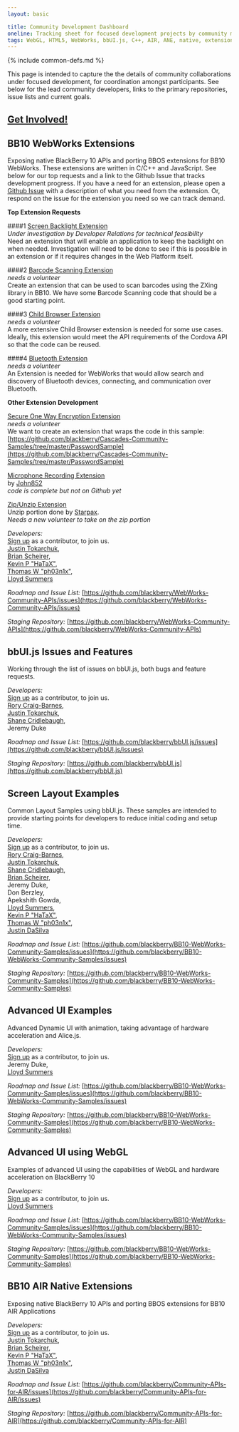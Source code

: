 ```yaml
---
layout: basic

title: Community Development Dashboard
oneline: Tracking sheet for focused development projects by community members
tags: WebGL, HTML5, WebWorks, bbUI.js, C++, AIR, ANE, native, extension
---
```

{% include common-defs.md %}

This page is intended to capture the the details of community collaborations under focused development, for coordination amongst participants. See below for the lead community developers, links to the primary repositories, issue lists and current goals. 

[Get Involved!](http://blackberry.github.com/howToContribute.html)
<br>
----

## BB10 WebWorks Extensions

Exposing native BlackBerry 10 APIs and porting BBOS extensions for BB10 WebWorks. These extensions are written in C/C++ and JavaScript. See below for our top requests and a link to the Github Issue that tracks development progress. If you have a need for an extension, please open a [Github Issue](https://github.com/blackberry/WebWorks-Community-APIs/issues) with a description of what you need from the extension. Or, respond on the issue for the extension you need so we can track demand.

__Top Extension Requests__

####1 [Screen Backlight Extension](https://github.com/blackberry/WebWorks-Community-APIs/issues/125) <br>
_Under investigation by Developer Relations for technical feasibility_<br>
Need an extension that will enable an application to keep the backlight on when needed. Investigation will need to be done to see if this is possible in an extension or if it requires changes in the Web Platform itself.

####2 [Barcode Scanning Extension](https://github.com/blackberry/WebWorks-Community-APIs/issues/109) <br>
_needs a volunteer_<br>
Create an extension that can be used to scan barcodes using the ZXing library in BB10. We have some Barcode Scanning code that should be a good starting point.

####3 [Child Browser Extension](https://github.com/blackberry/WebWorks-Community-APIs/issues/126) <br>
_needs a volunteer_<br>
A more extensive Child Browser extension is needed for some use cases. Ideally, this extension would meet the API requirements of the Cordova API so that the code can be reused.

####4 [Bluetooth Extension](https://github.com/blackberry/WebWorks-Community-APIs/issues/127) <br>
_needs a volunteer_<br>
An Extension is needed for WebWorks that would allow search and discovery of Bluetooth devices, connecting, and communication over Bluetooth.

__Other Extension Development__

[Secure One Way Encryption Extension](https://github.com/blackberry/WebWorks-Community-APIs/issues/124)<br>
_needs a volunteer_<br>
We want to create an extension that wraps the code in this sample: <br>[https://github.com/blackberry/Cascades-Community-Samples/tree/master/PasswordSample](https://github.com/blackberry/Cascades-Community-Samples/tree/master/PasswordSample)

[Microphone Recording Extension](https://github.com/blackberry/WebWorks-Community-APIs/issues/110) <br>
by [John852](https://github.com/john852)<br>
_code is complete but not on Github yet_

[Zip/Unzip Extension](https://github.com/blackberry/WebWorks-Community-APIs/issues/104)<br>
Unzip portion done by [Starpax](https://github.com/starpax).<br> _Needs a new volunteer to take on the zip portion_

_Developers:_<br>
[Sign up](http://blackberry.github.com/howToContribute.html) as a contributor, to join us.<br>
[Justin Tokarchuk](http://github.com/jtokarchuk),<br>
[Brian Scheirer](http://github.com/bcs925),<br>
[Kevin P "HaTaX"](http://github.com/hatax2),<br>
[Thomas W "ph03n1x"](http://github.com/osbbx-ph03n1x),<br>
[Lloyd Summers](http://github.com/kermed)

_Roadmap and Issue List:_
[https://github.com/blackberry/WebWorks-Community-APIs/issues](https://github.com/blackberry/WebWorks-Community-APIs/issues)

_Staging Repository:_
[https://github.com/blackberry/WebWorks-Community-APIs](https://github.com/blackberry/WebWorks-Community-APIs)


## bbUI.js Issues and Features

Working through the list of issues on bbUI.js, both bugs and feature requests.

_Developers:_<br>
[Sign up](http://blackberry.github.com/howToContribute.html) as a contributor, to join us.<br>
[Rory Craig-Barnes](http://github.com/glasspear),<br>
[Justin Tokarchuk](http://github.com/jtokarchuk),<br>
[Shane Cridlebaugh](http://github.com/SCrid2000),<br>
Jeremy Duke

_Roadmap and Issue List:_
[https://github.com/blackberry/bbUI.js/issues](https://github.com/blackberry/bbUI.js/issues)

_Staging Repository:_
[https://github.com/blackberry/bbUI.js](https://github.com/blackberry/bbUI.js)


## Screen Layout Examples

Common Layout Samples using bbUI.js. These samples are intended to provide starting points for developers to reduce initial coding and setup time.

_Developers:_<br>
[Sign up](http://blackberry.github.com/howToContribute.html) as a contributor, to join us.<br>
[Rory Craig-Barnes](http://github.com/glasspear),<br>
[Justin Tokarchuk](http://github.com/jtokarchuk),<br>
[Shane Cridlebaugh](http://github.com/SCrid2000),<br>
[Brian Scheirer](http://github.com/bcs925),<br>
Jeremy Duke,<br>
Don Berzley,<br>
Apekshith Gowda,<br>
[Lloyd Summers](http://github.com/kermed),<br>
[Kevin P "HaTaX"](http://github.com/hatax2),<br>
[Thomas W "ph03n1x"](http://github.com/osbbx-ph03n1x),<br>
[Justin DaSilva](http://github.com/lyricidal)

_Roadmap and Issue List:_
[https://github.com/blackberry/BB10-WebWorks-Community-Samples/issues](https://github.com/blackberry/BB10-WebWorks-Community-Samples/issues)

_Staging Repository:_
[https://github.com/blackberry/BB10-WebWorks-Community-Samples](https://github.com/blackberry/BB10-WebWorks-Community-Samples)


## Advanced UI Examples

Advanced Dynamic UI with animation, taking advantage of hardware acceleration and Alice.js.

_Developers:_<br>
[Sign up](http://blackberry.github.com/howToContribute.html) as a contributor, to join us.<br>
Jeremy Duke,<br>
[Lloyd Summers](http://github.com/kermed)

_Roadmap and Issue List:_
[https://github.com/blackberry/BB10-WebWorks-Community-Samples/issues](https://github.com/blackberry/BB10-WebWorks-Community-Samples/issues)

_Staging Repository:_
[https://github.com/blackberry/BB10-WebWorks-Community-Samples](https://github.com/blackberry/BB10-WebWorks-Community-Samples)


## Advanced UI using WebGL

Examples of advanced UI using the capabilities of WebGL and hardware acceleration on BlackBerry 10

_Developers:_<br>
[Sign up](http://blackberry.github.com/howToContribute.html) as a contributor, to join us.<br>
[Lloyd Summers](http://github.com/kermed)

_Roadmap and Issue List:_
[https://github.com/blackberry/BB10-WebWorks-Community-Samples/issues](https://github.com/blackberry/BB10-WebWorks-Community-Samples/issues)

_Staging Repository:_
[https://github.com/blackberry/BB10-WebWorks-Community-Samples](https://github.com/blackberry/BB10-WebWorks-Community-Samples)


## BB10 AIR Native Extensions

Exposing native BlackBerry 10 APIs and porting BBOS extensions for BB10 AIR Applications

_Developers:_<br>
[Sign up](http://blackberry.github.com/howToContribute.html) as a contributor, to join us.<br>
[Justin Tokarchuk](http://github.com/jtokarchuk),<br>
[Brian Scheirer](http://github.com/bcs925),<br>
[Kevin P "HaTaX"](http://github.com/hatax2),<br>
[Thomas W "ph03n1x"](http://github.com/osbbx-ph03n1x),<br>
[Justin DaSilva](http://github.com/lyricidal)

_Roadmap and Issue List:_
[https://github.com/blackberry/Community-APIs-for-AIR/issues](https://github.com/blackberry/Community-APIs-for-AIR/issues)

_Staging Repository:_
[https://github.com/blackberry/Community-APIs-for-AIR](https://github.com/blackberry/Community-APIs-for-AIR)